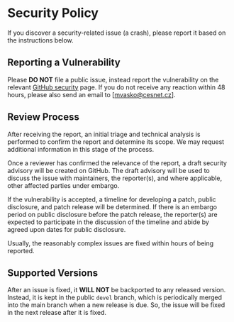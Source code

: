 # Security Policy

If you discover a security-related issue (a crash), please report it based on the instructions below.

## Reporting a Vulnerability

Please **DO NOT** file a public issue, instead report the vulnerability on the relevant
[GitHub security](https://github.com/CESNET/libyang/security) page. If you do not receive any reaction within 48 hours,
please also send an email to [mvasko@cesnet.cz].

## Review Process

After receiving the report, an initial triage and technical analysis is performed to confirm the report and determine
its scope. We may request additional information in this stage of the process.

Once a reviewer has confirmed the relevance of the report, a draft security advisory will be created on GitHub. The
draft advisory will be used to discuss the issue with maintainers, the reporter(s), and where applicable, other affected
parties under embargo.

If the vulnerability is accepted, a timeline for developing a patch, public disclosure, and patch release will be
determined. If there is an embargo period on public disclosure before the patch release, the reporter(s) are expected to
participate in the discussion of the timeline and abide by agreed upon dates for public disclosure.

Usually, the reasonably complex issues are fixed within hours of being reported.

## Supported Versions

After an issue is fixed, it **WILL NOT** be backported to any released version. Instead, it is kept in the public `devel`
branch, which is periodically merged into the main branch when a new release is due. So, the issue will be fixed in the
next release after it is fixed.
